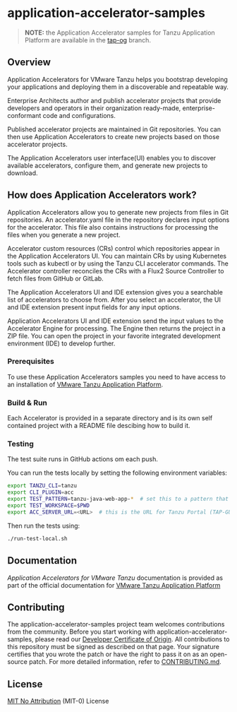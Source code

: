 # application-accelerator-samples

> **NOTE:** the Application Accelerator samples for Tanzu Application Platform are available in the [tap-og](https://github.com/vmware-tanzu/application-accelerator-samples/tree/tap-og) branch.

## Overview

Application Accelerators for VMware Tanzu helps you bootstrap developing your applications and deploying them in a discoverable and repeatable way.

Enterprise Architects author and publish accelerator projects that provide developers and operators in their organization ready-made, enterprise-conformant code and configurations.

Published accelerator projects are maintained in Git repositories. You can then use Application Accelerators to create new projects based on those accelerator projects.

The Application Accelerators user interface(UI) enables you to discover available accelerators, configure them, and generate new projects to download.

## How does Application Accelerators work?

Application Accelerators allow you to generate new projects from files in Git repositories. An accelerator.yaml file in the repository declares input options for the accelerator. This file also contains instructions for processing the files when you generate a new project.

Accelerator custom resources (CRs) control which repositories appear in the Application Accelerators UI. You can maintain CRs by using Kubernetes tools such as kubectl or by using the Tanzu CLI accelerator commands. The Accelerator controller reconciles the CRs with a Flux2 Source Controller to fetch files from GitHub or GitLab.

The Application Accelerators UI and IDE extension gives you a searchable list of accelerators to choose from. After you select an accelerator, the UI and IDE extension present input fields for any input options.

Application Accelerators UI and IDE extension send the input values to the Accelerator Engine for processing. The Engine then returns the project in a ZIP file. You can open the project in your favorite integrated development environment (IDE) to develop further.

### Prerequisites

To use these Application Accelerators samples you need to have access to an installation of [VMware Tanzu Application Platform](https://network.tanzu.vmware.com/products/tanzu-application-platform).

### Build & Run

Each Accelerator is provided in a separate directory and is its own self contained project with a README file descibing how to build it.

### Testing

The test suite runs in GitHub actions om each push.

You can run the tests locally by setting the following environment variables:

```sh
export TANZU_CLI=tanzu
export CLI_PLUGIN=acc
export TEST_PATTERN=tanzu-java-web-app-*  # set this to a pattern that matches the tests you want to run
export TEST_WORKSPACE=$PWD
export ACC_SERVER_URL=<URL>  # this is the URL for Tanzu Portal (TAP-GUI) in your view cluster
```

Then run the tests using:

```sh
./run-test-local.sh
```

## Documentation

_Application Accelerators for VMware Tanzu_ documentation is provided as part of the official documentation for [VMware Tanzu Application Platform](https://docs.vmware.com/en/VMware-Tanzu-Application-Platform/index.html)

## Contributing

The application-accelerator-samples project team welcomes contributions from the community. Before you start working with application-accelerator-samples, please
read our [Developer Certificate of Origin](https://cla.vmware.com/dco). All contributions to this repository must be
signed as described on that page. Your signature certifies that you wrote the patch or have the right to pass it on
as an open-source patch. For more detailed information, refer to [CONTRIBUTING.md](CONTRIBUTING.md).

## License

[MIT No Attribution](https://opensource.org/licenses/MIT-0) (MIT-0) License

